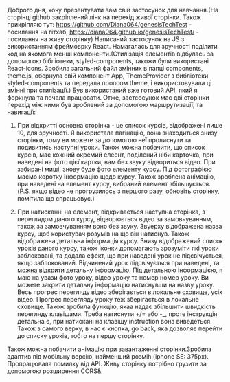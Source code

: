 Доброго дня, хочу презентувати вам свій застосунок для навчання.(На сторінці
github закріплений лінк на перехід живої сторінки. Також прикріпляю тут:
https://github.com/Diana064/genesisTechTest - посилання на гітхаб,
https://diana064.github.io/genesisTechTest/ - посилання на живу сторінку)
Написаний застосунок на JS з використанням фреймоврку React. Намагалась для
зручності поділити код на якомога менші компоненти.(Стилізація елементів
відбулась за допомогою бібліотеки, styled-components, такожи були використані
React-icons. Зробила загальний файл змінних в папці components, theme.js,
обернула свій компонент App, ThemeProvider з библіотеки styled-components та
передала пропсом theme, і використовувала ці змінні при стилізації.) Був
використаний вже готовий API, який я форкнула та почала працювати. Отже,
застсосунок має дві сторінки перехід між ними був зроблений за допомогою
маршрутизації, та навигації:

1.  При відкритті основна сторінка - це список курсів, відображені лише 10, для
    зручності. Я використала пагінацію, вона знаходиться знизу сторінки, тому ви
    можете за допомогою неї пролиснути та подивитись наступні уроки. Також можна
    побачити, що список курсів, має кожний окремий елеент, поділений ніби
    карточка, при наведені на фото цієї картки, вам без звуку відвориться відео.
    При забирані миші, знову буде фото елементу курсу. Під фотографією маємо
    коротку інформацію щодо курсу. Також зроблена анімацію, при наведені на
    елемент курсу, вибраний елемент збільшується. (P.S. якщо відео не
    прогрузилось з першого разу, обновіть сторінку, помітила що спрацьовує.)

2.  При натисканні на елемент, відкривається наступна сторінка, з переглядом
    даного курсу, відворюється відео за замовчуванням, також за замовчуванням
    воно без звуку. Звуерху відображена назва курсу, щоб користувач розумів на
    що він натиснув. Також відображена детальна інформація курсу. Знизу
    відображений список уроків даного курсу, також іконки допомагають зрозуміти
    які уроки заблоковані, та додала ефект, що при наведені урок не
    підсвічується, якщо заблокований. Відчинений урок підсвічується при
    наведені, та можна відкрити детальну інформацію. Під детальною інформацією,
    я маю на увази фото уроку, відео уроку та номер номер уроку. Ви можете
    закрити детальну інформацію натиснувши на назву уроку. Весь прогрес
    перегляду відео зберігається в локальне сховище, усіх відео. Прогрес
    перегляду уроку теж зберігається в локальне сховище. Також зробила функцію,
    якаа надає збільшити швидкість перегляду клавішами. Треба натиснути +/= або
    -\_, проте інструкція детальна є, при натискані на клавіщу instruction вона
    виведеться. Також з самого верху, в нас є кнопка, go back, яка дозволяє
    перейти до списку уроків, тобто на першу сторінку.

Також можна побачити анімацію при завантаженні сторінки.Зробила адаптив під
мобільну версію, найменший розміh (iphone SE: 375px). Пропрацювала помилку від
API.
Живу сторінку потрібно грузити за допомогою розширення CORS&
